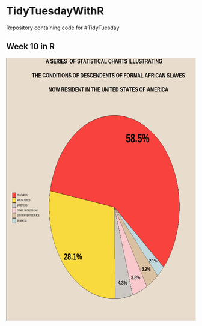 # TidyTuesdayWithR
Repository containing code for  #TidyTuesday

## Week 10 in R
<p align = "center" >
   <img src="plots/plot_week14.png" width="700" height = "700" > 
</p>
